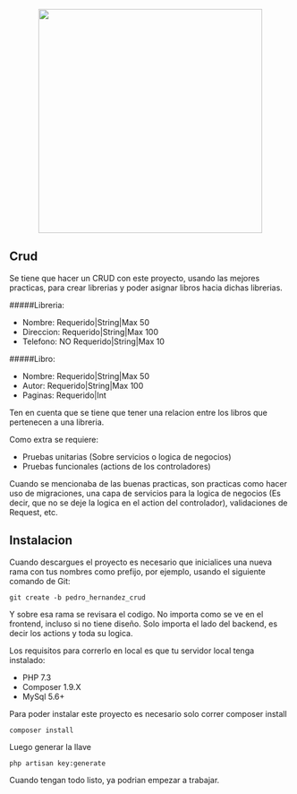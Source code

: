 <p align="center"><img src="https://res.cloudinary.com/dtfbvvkyp/image/upload/v1566331377/laravel-logolockup-cmyk-red.svg" width="400"></p>

## Crud

Se tiene que hacer un CRUD con este proyecto, usando las mejores practicas, para crear librerias y poder asignar libros hacia dichas librerias.

#####Libreria:

- Nombre: Requerido|String|Max 50
- Direccion: Requerido|String|Max 100
- Telefono: NO Requerido|String|Max 10

#####Libro:

- Nombre: Requerido|String|Max 50
- Autor: Requerido|String|Max 100
- Paginas: Requerido|Int

Ten en cuenta que se tiene que tener una relacion entre los libros que pertenecen a una libreria.

Como extra se requiere:

- Pruebas unitarias (Sobre servicios o logica de negocios)
- Pruebas funcionales (actions de los controladores)

Cuando se mencionaba de las buenas practicas, son practicas como hacer uso de migraciones, una capa de servicios para la logica de negocios (Es decir, que no se deje la logica en el action del controlador), validaciones de Request, etc.

## Instalacion

Cuando descargues el proyecto es necesario que inicialices una nueva rama con tus nombres como prefijo, por ejemplo, usando el siguiente comando de Git:

    git create -b pedro_hernandez_crud
    
Y sobre esa rama se revisara el codigo. No importa como se ve en el frontend, incluso si no tiene diseño. Solo importa el lado del backend, es decir los actions y toda su logica.

Los requisitos para correrlo en local es que tu servidor local tenga instalado:

- PHP 7.3
- Composer 1.9.X
- MySql 5.6+

Para poder instalar este proyecto es necesario solo correr composer install

    composer install
    
Luego generar la llave

    php artisan key:generate
    
Cuando tengan todo listo, ya podrian empezar a trabajar.  
